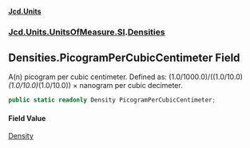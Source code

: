 #### [Jcd.Units](index.md 'index')
### [Jcd.Units.UnitsOfMeasure.SI](Jcd.Units.UnitsOfMeasure.SI.md 'Jcd.Units.UnitsOfMeasure.SI').[Densities](Densities.md 'Jcd.Units.UnitsOfMeasure.SI.Densities')

## Densities.PicogramPerCubicCentimeter Field

A(n) picogram per cubic centimeter. Defined as: (1.0/1000.0)/((1.0/10.0)*(1.0/10.0)*(1.0/10.0)) × nanogram per cubic decimeter.

```csharp
public static readonly Density PicogramPerCubicCentimeter;
```

#### Field Value
[Density](Density.md 'Jcd.Units.UnitTypes.Density')